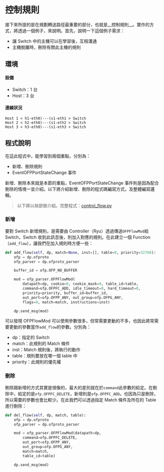 # 控制規則

接下來所提的是在規劃轉送路徑最重要的部分，也就是__控制規則__。實作的方式，將透過一個例子，來說明。首先，說明一下這個例子需求：

* 讓 Switch 中的主機可以在學習後，互相溝通
* 主機脫離時，刪除有關此主機的規則

## 環境

#### 設備
* Switch：1 台
* Host：3 台

#### 連線狀況

```shell
Host 1 < h1-eth0)---(s1-eth1 > Switch
Host 2 < h2-eth0)---(s1-eth2 > Switch
Host 3 < h3-eth0)---(s1-eth3 > Switch
```


## 程式說明

在這此程式中，能學習到兩個重點，分別為：

* 新增、刪除規則
* EventOFPPortStateChange 事件

新增、刪除本來就是本節的重點，EventOFPPortStateChange 事件則是因為配合刪除的情境一並介紹。以下將介紹新增、刪除的程式碼編寫方式，及整體編寫邏輯。

> 以下將以局部做介紹。完整程式：[control_flow.py](https://github.com/imac-cloud/SDN-tutorial/blob/master/Controller/Ryu/ControlFlow/control_flow.py)

### 新增

要對 Switch 新增規則，是需要由 Controller（Ryu）透過傳送```OFPFlowMod```給 Switch，Switch 收到此訊息後，則加入對應的規則。在此建立一個 Function（```add_flow```），讓我們在加入規則時方便一些：

```python
def add_flow(self, dp, match=None, inst=[], table=0, priority=32768):
	ofp = dp.ofproto
	ofp_parser = dp.ofproto_parser

	buffer_id = ofp.OFP_NO_BUFFER

	mod = ofp_parser.OFPFlowMod(
		datapath=dp, cookie=0, cookie_mask=0, table_id=table,
		command=ofp.OFPFC_ADD, idle_timeout=0, hard_timeout=0,
		priority=priority, buffer_id=buffer_id,
		out_port=ofp.OFPP_ANY, out_group=ofp.OFPG_ANY,
		flags=0, match=match, instructions=inst)

	dp.send_msg(mod)
```

可以發現 OFPFlowMod 可以使用參數很多，但常需要更動的不多，也因此將常需要更動的參數當作```add_flow```的參數。分別為：

* dp：指定的 Switch
* match：此規則的 Match 條件
* inst：Match 規則後，將執行的動作
* table：規則要放在哪一個 table 中
* priority：此規則的優先權

### 刪除

刪除跟新增的方式其實是很像的，最大的差別就在於```command```此參數的給定。在刪除中，給定的是```ofp.OFPFC_DELETE```，新增則是```ofp.OFPFC_ADD```。也因為只是刪除，所以需要的參數也會比較少。在此我們可以透過指定 Match 條件及所在的 Table 進行刪除：

```python
def del_flow(self, dp, match, table):
	ofp = dp.ofproto
	ofp_parser = dp.ofproto_parser

	mod = ofp_parser.OFPFlowMod(datapath=dp,
		command=ofp.OFPFC_DELETE,
		out_port=ofp.OFPP_ANY,
		out_group=ofp.OFPG_ANY,
		match=match,
		table_id=table)

	dp.send_msg(mod)
```